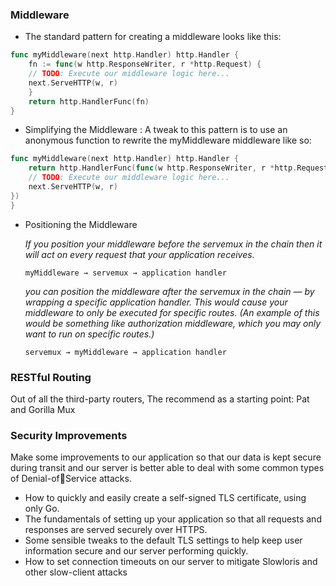 ### Middleware
- The standard pattern for creating a middleware looks like this:
```go
func myMiddleware(next http.Handler) http.Handler {
    fn := func(w http.ResponseWriter, r *http.Request) {
    // TODO: Execute our middleware logic here...
    next.ServeHTTP(w, r)
    }
    return http.HandlerFunc(fn)
}

```
- Simplifying the Middleware : A tweak to this pattern is to use an anonymous function to rewrite the
  myMiddleware middleware like so:
```go
func myMiddleware(next http.Handler) http.Handler {
    return http.HandlerFunc(func(w http.ResponseWriter, r *http.Request) {
    // TODO: Execute our middleware logic here...
    next.ServeHTTP(w, r)
})
}
```

- Positioning the Middleware

    _If you position your middleware before the servemux in the chain then it
  will act on every request that your application receives._
    ```
  myMiddleware → servemux → application handler
    ```
  
    _you can position the middleware after the servemux in the
  chain — by wrapping a specific application handler. This would cause
  your middleware to only be executed for specific routes. (An example of this would be something like authorization middleware,
  which you may only want to run on specific routes.)_
    ```
  servemux → myMiddleware → application handler
  ```
  
### RESTful Routing
Out of all the third-party routers, The
recommend as a starting point: Pat and Gorilla Mux

### Security Improvements
Make some improvements to
our application so that our data is kept secure during transit and our
server is better able to deal with some common types of Denial-ofService attacks.

- How to quickly and easily create a self-signed TLS certificate, using
only Go.
- The fundamentals of setting up your application so that all requests
and responses are served securely over HTTPS.
- Some sensible tweaks to the default TLS settings to help keep user
information secure and our server performing quickly.
- How to set connection timeouts on our server to mitigate Slowloris
and other slow-client attacks

